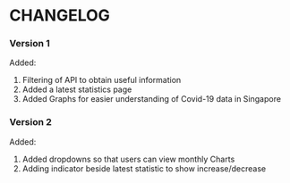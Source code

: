 # CHANGELOG

### Version 1

Added:
1. Filtering of API to obtain useful information
2. Added a latest statistics page
3. Added Graphs for easier understanding of Covid-19 data in Singapore

### Version 2

Added:
1. Added dropdowns so that users can view monthly Charts
2. Adding indicator beside latest statistic to show increase/decrease
